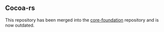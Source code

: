 Cocoa-rs
--------

This repository has been merged into the [core-foundation](https://github.com/servo/core-foundation-rs/tree/master/cocoa) repository and is now outdated.
